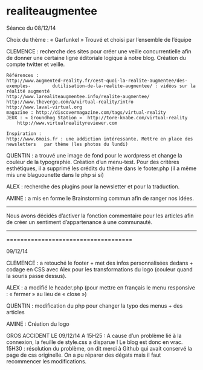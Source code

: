 realiteaugmentee
================

Séance du 08/12/14

Choix du thème : « Garfunkel » Trouvé et choisi par l’ensemble de l’équipe

CLEMENCE : recherche des sites pour créer une veille concurrentielle afin de donner une 	certaine ligne éditoriale logique à notre blog. Création du compte twitter et 		veille.

	Références :
	http://www.augmented-reality.fr/cest-quoi-la-realite-augmentee/des-exemples-		dutilisation-de-la-realite-augmentee/ : vidéos sur la réalité augmenté
	http://www.larealiteaugmentee.info/realite-augmentee/
	http://www.theverge.com/a/virtual-reality/intro
	http://www.laval-virtual.org
	magazine : http://discovermagazine.com/tags/virtual-reality
	JEUX : « Groundhog Station »  http://tore-knabe.com/virtual-reality
    	http://www.virtualrealityreviewer.com

	Inspiration :
	http://www.6mois.fr : une addiction intéressante. Mettre en place des newsletters 	par thème (les photos du lundi)


QUENTIN : a trouvé une image de fond pour le wordpress et change la couleur de la 		typographie. Création d’un menu-test.
	Pour des critères esthétiques, il a supprimé les crédits du thème dans le 		footer.php
	(il a même mis une blaguounette dans le php si si)

ALEX : recherche des plugins pour la newsletter et pour la traduction.

AMINE : a mis en forme le Brainstorming commun afin de ranger nos idées.

_____

Nous avons décidés d’activer la fonction commentaire pour les articles afin de créer un sentiment d’appartenance à une communauté.


____________________________________
====================================

09/12/14

CLEMENCE : a retouché le footer + met des infos personnalisées dedans + codage en CSS avec 	Alex pour les transformations du logo (couleur quand la souris passe dessus).

ALEX :  a modifié le header.php (pour mettre en français le menu responsive : « fermer » 	au lieu de « close »)
	

QUENTIN : modification du php pour changer la typo des menus + des articles

AMINE : Création du logo


GROS ACCIDENT LE 09/12/14 A 15H25 : A cause d’un problème lié à la connexion, la feuille de style.css a disparue ! Le blog est donc en vrac.
15H30 : résolution du problème, on dit merci à Github qui avait conservé la page de css originelle. On a pu réparer des dégats mais il faut recommencer les modifications.


